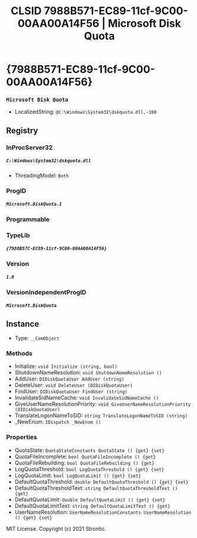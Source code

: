 ﻿---
title: "CLSID 7988B571-EC89-11cf-9C00-00AA00A14F56 | Microsoft Disk Quota"
excerpt: What is COM-Object CLSID 7988B571-EC89-11cf-9C00-00AA00A14F56?
---

# {7988B571-EC89-11cf-9C00-00AA00A14F56}

### `Microsoft Disk Quota`
* LocalizedString: `@C:\Windows\System32\dskquota.dll,-100`

## Registry


### InProcServer32

##### `C:\Windows\System32\dskquota.dll`
* ThreadingModel: `Both`

### ProgID

##### `Microsoft.DiskQuota.1`

### Programmable


### TypeLib

##### `{7988B57C-EC89-11cf-9C00-00AA00A14F56}`

### Version

##### `1.0`

### VersionIndependentProgID

##### `Microsoft.DiskQuota`

## Instance

* Type: `__ComObject`

### Methods

* Initialize: `void Initialize (string, bool)`
* ShutdownNameResolution: `void ShutdownNameResolution ()`
* AddUser: `DIDiskQuotaUser AddUser (string)`
* DeleteUser: `void DeleteUser (DIDiskQuotaUser)`
* FindUser: `DIDiskQuotaUser FindUser (string)`
* InvalidateSidNameCache: `void InvalidateSidNameCache ()`
* GiveUserNameResolutionPriority: `void GiveUserNameResolutionPriority (DIDiskQuotaUser)`
* TranslateLogonNameToSID: `string TranslateLogonNameToSID (string)`
* _NewEnum: `IDispatch _NewEnum ()`

### Properties

* QuotaState: `QuotaStateConstants QuotaState () {get} {set} `
* QuotaFileIncomplete: `bool QuotaFileIncomplete () {get} `
* QuotaFileRebuilding: `bool QuotaFileRebuilding () {get} `
* LogQuotaThreshold: `bool LogQuotaThreshold () {get} {set} `
* LogQuotaLimit: `bool LogQuotaLimit () {get} {set} `
* DefaultQuotaThreshold: `double DefaultQuotaThreshold () {get} {set} `
* DefaultQuotaThresholdText: `string DefaultQuotaThresholdText () {get} `
* DefaultQuotaLimit: `double DefaultQuotaLimit () {get} {set} `
* DefaultQuotaLimitText: `string DefaultQuotaLimitText () {get} `
* UserNameResolution: `UserNameResolutionConstants UserNameResolution () {get} {set} `

MIT License. Copyright (c) 2021 Strontic.


